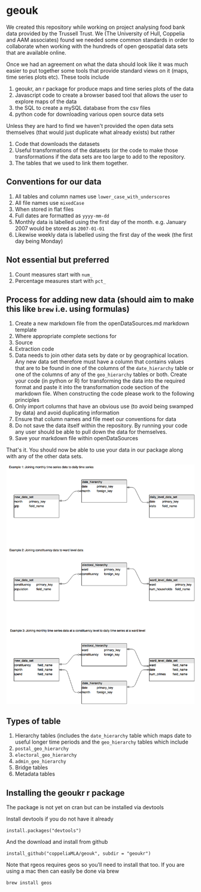 # geouk

We created this repository while working on project analysing food bank data provided by the Trussell Trust. We (The University of Hull, Coppelia and AAM associates) found we needed some common standards in order to collaborate when working with the hundreds of open geospatial data sets that are available online.

Once we had an agreement on what the data should look like it was much easier to put together some tools that provide standard views on it (maps, time series plots etc). These tools include

1. geoukr, an r package for produce maps and time series plots of the data
2. Javascript code to create a browser based tool that allows the user to explore maps of the data
3. the SQL to create a mySQL database from the csv files
4. python code for downloading various open source data sets

Unless they are hard to find we haven't provided the open data sets themselves (that would just duplicate what already exists) but rather 

1. Code that downloads the datasets
2. Useful transformations of the datasets (or the code to make those transformations if the data sets are too large to add to the repository.
3. The tables that we used to link them together. 


## Conventions for our data

1. All tables and column names use `lower_case_with_underscores`
2. All file names use `mixedCase`
3. When stored in flat files
  1. Full dates are formatted as `yyyy-mm-dd`
  2. Monthly data is labelled using the first day of the month. e.g. January 2007 would be stored as `2007-01-01`
  3. Likewise weekly data is labelled using the first day of the week (the first day being Monday)

## Not essential but preferred

1. Count measures start with `num_`
2. Percentage measures start with `pct_`


## Process for adding new data (should aim to make this like `brew` i.e. using formulas) 

1. Create a new markdown file from the openDataSources.md markdown template
2. Where appropriate complete sections for
  1. Source
  2. Extraction code
2. Data needs to join other data sets by date or by geographical location. Any new data set therefore must have a column that contains values that are to be found in one of the columns of the `date_hierarchy` table or one of the columns of any of the `geo_hierarchy` tables or both. Create your code (in python or R) for transforming the data into the required format and paste it into the transformation code section of the markdown file. When constructing the code please work to the following principles
  1. Only import columns that have an obvious use (to avoid being swamped by data) and avoid duplicating information
  2. Ensure that column names and file meet our conventions for data
3. Do not save the data itself within the repository. By running your code any user should be able to pull down the data for themselves.
4. Save your markdown file within openDataSources

That's it. You should now be able to use your data in our package along with any of the other data sets.


![](images/AddingNewTables.png)

## Types of table

1. Hierarchy tables (includes the `date_hierarchy` table which maps date to useful longer time periods and the `geo_hierarchy` tables which include 
  1. `postal_geo_hierarchy`
  2. `electoral_geo_hierarchy`
  3. `admin_geo_hierarchy`
2. Bridge tables
3. Metadata tables

## Installing the geoukr r package

The package is not yet on cran but can be installed via devtools

Install devtools if you do not have it already

```
install.packages("devtools")
```

And the download and install from github

```
install_github("coppeliaMLA/geouk", subdir = "geoukr")
```

Note that rgeos requires geos so you'll need to install that too. If you are using a mac then can easily be done via brew

```
brew install geos
```









